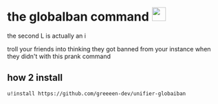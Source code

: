 # the globaIban command <img height=32 src=https://github.com/greeeen-dev/unifier-globaiban/assets/41323182/73421f10-df6f-4baf-a36b-95a037616104></img>

the second L is actually an i

troll your friends into thinking they got banned from your instance when they didn't with this prank command

## how 2 install
`u!install https://github.com/greeeen-dev/unifier-globaiban`
